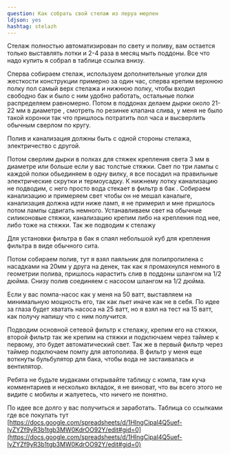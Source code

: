 ```yaml
---
question: Как собрать свой стелаж из леруа мерлен
ldjson: yes 
hashtag: stelazh
---
```


Стелаж полностью автоматизирован по свету и поливу, вам остается только выставлять лотки и 2-4 раза в месяц мыть поддоны. Все что надо купить я собрал в таблице ссылка внизу.

Сперва собираем стелаж, используем дополнительные уголки для жесткости конструкции примерно за один час, сперва крепим верхнюю полку пол самый верх стелажа и нижнюю полку, чтобы входил свободно бак и было с ним удобно работать, остальные полки распределяем равномерно. Потом в поддонах делаем дырки около 21-22 мм в диаметре , смотреть по резинке клапана слива, у меня не было такой коронки так что пришлось потратить пол часа и высверлить обычным сверлом по кругу. 

Полив и канализация должны быть с одной стороны стелажа, электричество с другой.

Потом сверлим дырки в полках для стяжек крепления света 3 мм в диаметре или больше если у вас толстые стяжки. Свет по три лампы с каждой полки обьединяем в одну вилку, я все посадил на правильные электрические скрутки и термоусадку. К нижнему лотку канализацию не подводим, с него просто вода стекает в фильтр в бак . Собираем канализацию и примеряем свет чтобы он не мешал каналыге, канализация должна идти ниже ламп, я не примерил и мне пришлось потом лампы сдвигать немного. Устанавливаем свет на обычные силиконовые стяжки, канализацию крепим либо на крепления под нее, либо тоже на стяжки. Так же подводим к стелажу 

Для установки фильтра в бак я спаял небольшой куб для крепления фильтра в виде обычного сита.

Потом собираем полив, тут я взял паяльник для полипропилена с насадками на 20мм у друга на денек, так как я промахнулся немного в геометрии полива, пришлось нарастить слив в поддоны шлангом на 1/2 дюйма. Снизу полив соединяем с насосом шлангом на 1/2 дюйма.

Если у вас помпа-насос как у меня на 50 ватт, выставляем на минимальную мощность его, так как льет иначе как не в себя. По идее за глаза будет хватать насоса на 25 ватт, но я взял на тест на 15 ватт, как получу напишу что с ним получится.

Подводим основной сетевой фильтр к стелажу, крепим его на стяжки, второй фильтр так же крепим на стяжки и подключаем через таймер к первому, это будет автоматический свет. Так же в первый фильтр через таймер подключаем помпу для автополива. В фильтр у меня еще воткнуты бульбулятор для бака, чтобы вода не застаивалась и вентилятор.

Ребята не будьте мудаками открывайте таблицу с компа, там куча комментариев и несколько вкладок, я не виноват, что вы всего этого не видите с мобилы и жалуетесь, что ничего не понятно.

По идее все долго у вас получиться и заработать. Таблица со ссылками где все покупать тут [https://docs.google.com/spreadsheets/d/1HIngCipal4Q5uef-IyZYZf9yR3b1tgb3MW0KdrOO92Y/edit#gid=0](https://docs.google.com/spreadsheets/d/1HIngCipal4Q5uef-IyZYZf9yR3b1tgb3MW0KdrOO92Y/edit#gid=0)
